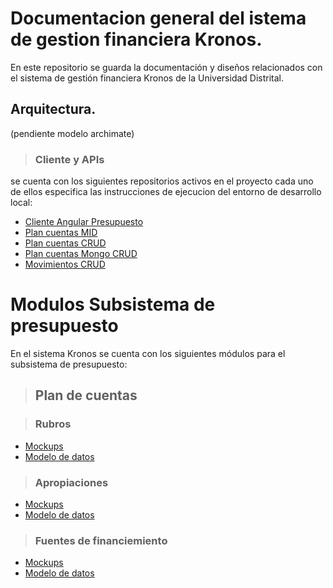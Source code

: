 # Documentacion general del istema de gestion financiera Kronos.

En este repositorio se guarda la documentación y diseños relacionados con el sistema de gestión financiera Kronos de la Universidad Distrital.

## Arquitectura.

(pendiente modelo archimate)

>### Cliente y APIs

se cuenta con los siguientes repositorios activos en el proyecto cada uno de ellos especifica las instrucciones de ejecucion del entorno de desarrollo local:

- [Cliente Angular Presupuesto](https://github.com/udistrital/presupuesto_cliente/tree/dev)
- [Plan cuentas MID](https://github.com/udistrital/plan_cuentas_mid/tree/dev)
- [Plan cuentas CRUD](https://github.com/udistrital/plan_cuentas_crud/tree/dev)
- [Plan cuentas Mongo CRUD](https://github.com/udistrital/plan_cuentas_mongo_crud/tree/dev)
- [Movimientos CRUD](https://github.com/udistrital/movimientos_crud/tree/dev)

# Modulos Subsistema de presupuesto

En el sistema Kronos se cuenta con los siguientes módulos para el subsistema de presupuesto:

>## Plan de cuentas

>### Rubros
- [Mockups](plan_cuentas/rubros/mockups.md)
- [Modelo de datos](plan_cuentas/rubros/modelo_datos.md)
>### Apropiaciones
- [Mockups](plan_cuentas/apropiaciones/mockups.md)
- [Modelo de datos](plan_cuentas/apropiaciones/modelo_datos.md)
>### Fuentes de financiemiento
- [Mockups](plan_cuentas/fuentes_financiamiento/mockups.md)
- [Modelo de datos](plan_cuentas/fuentes_financiamiento/modelo_datos.md)

 
